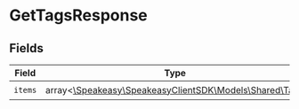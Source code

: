 # GetTagsResponse


## Fields

| Field                                                                                | Type                                                                                 | Required                                                                             | Description                                                                          |
| ------------------------------------------------------------------------------------ | ------------------------------------------------------------------------------------ | ------------------------------------------------------------------------------------ | ------------------------------------------------------------------------------------ |
| `items`                                                                              | array<[\Speakeasy\SpeakeasyClientSDK\Models\Shared\Tag](../../Models/Shared/Tag.md)> | :heavy_check_mark:                                                                   | N/A                                                                                  |
